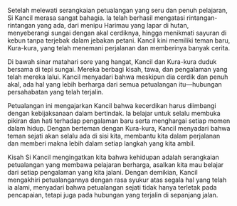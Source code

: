 Setelah melewati serangkaian petualangan yang seru dan penuh pelajaran, Si Kancil merasa sangat bahagia. Ia telah berhasil mengatasi rintangan-rintangan yang ada, dari menipu Harimau yang lapar di hutan, menyeberangi sungai dengan akal cerdiknya, hingga menikmati sayuran di kebun tanpa terjebak dalam jebakan petani. Kancil kini memiliki teman baru, Kura-kura, yang telah menemani perjalanan dan memberinya banyak cerita.

Di bawah sinar matahari sore yang hangat, Kancil dan Kura-kura duduk bersama di tepi sungai. Mereka berbagi kisah, tawa, dan pengalaman yang telah mereka lalui. Kancil menyadari bahwa meskipun dia cerdik dan penuh akal, ada hal yang lebih berharga dari semua petualangan itu—hubungan persahabatan yang telah terjalin.

Petualangan ini mengajarkan Kancil bahwa kecerdikan harus diimbangi dengan kebijaksanaan dalam bertindak. Ia belajar untuk selalu membuka pikiran dan hati terhadap pengalaman baru serta menghargai setiap momen dalam hidup. Dengan berteman dengan Kura-kura, Kancil menyadari bahwa teman sejati akan selalu ada di sisi kita, membantu kita dalam perjalanan dan memberi makna lebih dalam setiap langkah yang kita ambil.

Kisah Si Kancil mengingatkan kita bahwa kehidupan adalah serangkaian petualangan yang membawa pelajaran berharga, asalkan kita mau belajar dari setiap pengalaman yang kita jalani. Dengan demikian, Kancil mengakhiri petualangannya dengan rasa syukur atas segala hal yang telah ia alami, menyadari bahwa petualangan sejati tidak hanya terletak pada pencapaian, tetapi juga pada hubungan yang terjalin di sepanjang jalan.

